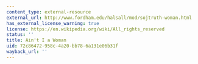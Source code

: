 ```yaml
---
content_type: external-resource
external_url: http://www.fordham.edu/halsall/mod/sojtruth-woman.html
has_external_license_warning: true
license: https://en.wikipedia.org/wiki/All_rights_reserved
status: ''
title: Ain't I a Woman
uid: 72c86472-958c-4a20-bb78-6a131e06b31f
wayback_url: ''
---
```

